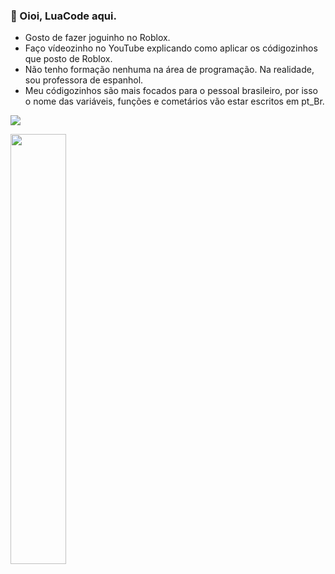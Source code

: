 ### 👋 Oioi, LuaCode aqui.

- Gosto de fazer joguinho no Roblox.
- Faço vídeozinho no YouTube explicando como aplicar os códigozinhos que posto de Roblox.
- Não tenho formação nenhuma na área de programação. Na realidade, sou professora de espanhol.
- Meu códigozinhos são mais focados para o pessoal brasileiro, por isso o nome das variáveis, funções e cometários vão estar escritos em pt_Br.

<a href="https://www.youtube.com/channel/UC0fKLq2JajSRD-l1LFjF1Vg" target="_blank"><img src="https://img.shields.io/badge/YouTube-FF0000?style=for-the-badge&logo=youtube&logoColor=white" target ="_blank"></a>

<div>
<img width="42%" src="https://github-readme-stats.vercel.app/api?username=OCodigoLuaEBrasilero&show_icons=true&theme=tokyonight"/> 
</div>

